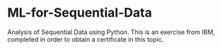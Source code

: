 # ML-for-Sequential-Data
Analysis of Sequential Data using Python. This is an exercise from IBM, completed in order to obtain a certificate in this topic. 

